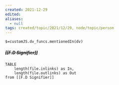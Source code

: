 ```yaml
---
created: 2021-12-29 
edited: 
aliases:
  - null
tags: created/topic/2021/12/29, node/topic/person
---
```

`$=customJS.dv_funcs.mentionedIn(dv)`

##### <s class="topic-title">[[F.D Signifier]]</s>


```dataview
TABLE 
	length(file.inlinks) as In, 
	length(file.outlinks) as Out
from [[F.D Signifier]]
```
